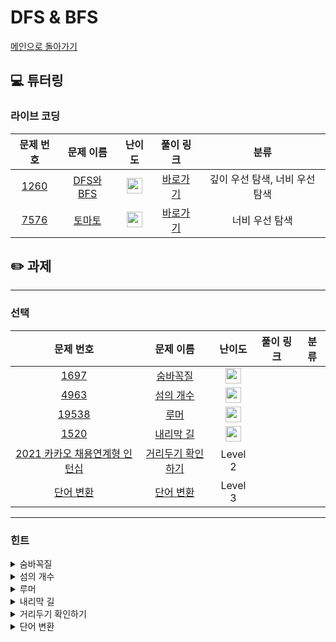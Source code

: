 # DFS & BFS

[메인으로 돌아가기](https://github.com/Altu-Bitu/Notice)

## 💻 튜터링

### 라이브 코딩

|문제 번호|문제 이름|난이도|풀이 링크|분류|
| :-----: | :-----: | :-----: | :-----: | :-----: |
|<a href="https://www.acmicpc.net/problem/1260" target="_blank">1260</a>|<a href="https://www.acmicpc.net/problem/1260" target="_blank">DFS와 BFS</a>|<img height="25px" width="25px" src="https://static.solved.ac/tier_small/9.svg"/>|[바로가기](https://github.com/Altu-Bitu/Notice/blob/main/10%EC%9B%94%2015%EC%9D%BC%20-%20DFS%EC%99%80%20BFS/%EB%9D%BC%EC%9D%B4%EB%B8%8C%20%EC%BD%94%EB%94%A9/1260.cpp)|깊이 우선 탐색, 너비 우선 탐색|
|<a href="https://www.acmicpc.net/problem/7576" target="_blank">7576</a>|<a href="https://www.acmicpc.net/problem/7576" target="_blank">토마토</a>|<img height="25px" width="25px" src="https://static.solved.ac/tier_small/10.svg"/>|[바로가기](https://github.com/Altu-Bitu/Notice/blob/main/10%EC%9B%94%2015%EC%9D%BC%20-%20DFS%EC%99%80%20BFS/%EB%9D%BC%EC%9D%B4%EB%B8%8C%20%EC%BD%94%EB%94%A9/7576.cpp)|너비 우선 탐색|

## ✏️ 과제

---

### 선택

|문제 번호|문제 이름|난이도|풀이 링크|분류|
| :-----: | :-----: | :-----: | :-----: | :-----: |
|<a href="https://www.acmicpc.net/problem/1697" target="_blank">1697</a>|<a href="https://www.acmicpc.net/problem/1697" target="_blank">숨바꼭질</a>|<img height="25px" width="25px" src="https://static.solved.ac/tier_small/10.svg"/>|||
|<a href="https://www.acmicpc.net/problem/4963" target="_blank">4963</a>|<a href="https://www.acmicpc.net/problem/4963" target="_blank">섬의 개수</a>|<img height="25px" width="25px" src="https://static.solved.ac/tier_small/9.svg"/>|||
|<a href="https://www.acmicpc.net/problem/19538" target="_blank">19538</a>|<a href="https://www.acmicpc.net/problem/19538" target="_blank">루머</a>|<img height="25px" width="25px" src="https://static.solved.ac/tier_small/12.svg"/>|||
|<a href="https://www.acmicpc.net/problem/1520" target="_blank">1520</a>|<a href="https://www.acmicpc.net/problem/1520" target="_blank">내리막 길</a>|<img height="25px" width="25px" src="https://static.solved.ac/tier_small/12.svg"/>|||
|<a href="https://programmers.co.kr/learn/courses/30/lessons/81302" target="_blank">2021 카카오 채용연계형 인턴십</a>|<a href="https://programmers.co.kr/learn/courses/30/lessons/81302" target="_blank">거리두기 확인하기</a>|Level 2|||
|<a href="https://programmers.co.kr/learn/courses/30/lessons/43163" target="_blank">단어 변환</a>|<a href="https://programmers.co.kr/learn/courses/30/lessons/43163" target="_blank">단어 변환</a>|Level 3|||



---

### 힌트

<details>
<summary>숨바꼭질</summary>
<div markdown="1">
&nbsp;&nbsp;&nbsp;&nbsp;일직선 상의 이동이네요! '가장 빠른' 시간을 구하는 거니 어떤 알고리즘일지 감이 올 거예요.
</div>
</details>

<details>
<summary>섬의 개수</summary>
<div markdown="1">
&nbsp;&nbsp;&nbsp;&nbsp;영역의 개수를 구해야 하네요. 탐색을 한 번 하면 하나의 영역을 구할 수 있을 것 같아요.
</div>
</details>

<details>
<summary>루머</summary>
<div markdown="1">
&nbsp;&nbsp;&nbsp;&nbsp;"주변인의 절반 이상이 루머를 믿을 때 본인도 믿는"것이 중요해요. 믿는 주변인의 수를 구하는 건 탐색과정을 이용해 볼 수 있어요.
</div>
</details>

<details>
<summary>내리막 길</summary>
<div markdown="1">
&nbsp;&nbsp;&nbsp;&nbsp;튜터링 때 같은 문제를 소개했어요. 피피티를 다시 한 번 볼까요? 이전에 탐색한 경우를 저장하는 것이 중요해요.
</div>
</details>

<details>
<summary>거리두기 확인하기</summary>
<div markdown="1">
&nbsp;&nbsp;&nbsp;&nbsp;입력이 크지 않아요! 모든 응시자에 대해 거리두기를 확인해도 괜찮아요. 맨허튼 거리가 2이하라는건 어떤걸 의미할까요?
</div>
</details>

<details>
<summary>단어 변환</summary>
<div markdown="1">
&nbsp;&nbsp;&nbsp;&nbsp;가장 '짧은' 변환 과정을 찾고 있네요! 각 단어들 사이의 변환 가능 여부를 연결관계로도 표현할 수 있지 않을까요?
</div>
</details>
